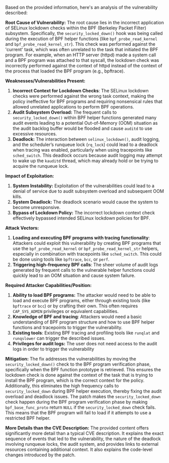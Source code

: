 Based on the provided information, here's an analysis of the vulnerability described:

**Root Cause of Vulnerability:**
The root cause lies in the incorrect application of SELinux lockdown checks within the BPF (Berkeley Packet Filter) subsystem. Specifically, the `security_locked_down()` hook was being called during the execution of BPF helper functions (like `bpf_probe_read_kernel` and `bpf_probe_read_kernel_str`). This check was performed against the 'current' task, which was often unrelated to the task that initiated the BPF program. For example, when an HTTP server (httpd) made a system call and a BPF program was attached to that syscall, the lockdown check was incorrectly performed against the context of httpd instead of the context of the process that loaded the BPF program (e.g., bpftrace).

**Weaknesses/Vulnerabilities Present:**
1.  **Incorrect Context for Lockdown Checks**: The SELinux lockdown checks were performed against the wrong task context, making the policy ineffective for BPF programs and requiring nonsensical rules that allowed unrelated applications to perform BPF operations.
2.  **Audit Subsystem Overload:** The frequent calls to `security_locked_down()` within BPF helper functions generated many audit events leading to a potential Out-of-Memory (OOM) situation as the audit backlog buffer would be flooded and cause `auditd` to use excessive resources.
3.  **Deadlock:** The interaction between `selinux_lockdown()`, audit logging, and the scheduler’s runqueue lock (`rq_lock`) could lead to a deadlock when tracing was enabled, particularly when using tracepoints like `sched_switch`. This deadlock occurs because audit logging may attempt to wake up the `kauditd` thread, which may already hold or be trying to acquire the runqueue lock.

**Impact of Exploitation:**
1.  **System Instability:** Exploitation of the vulnerabilities could lead to a denial of service due to audit subsystem overload and subsequent OOM kills.
2.  **System Deadlock:** The deadlock scenario would cause the system to become unresponsive.
3.  **Bypass of Lockdown Policy:** The incorrect lockdown context check effectively bypassed intended SELinux lockdown policies for BPF.

**Attack Vectors:**
1.  **Loading and executing BPF programs with tracing functionality**: Attackers could exploit this vulnerability by creating BPF programs that use the `bpf_probe_read_kernel` or `bpf_probe_read_kernel_str` helpers, especially in combination with tracepoints like `sched_switch`.  This could be done using tools like `bpftrace`, `bcc`, or `perf`.
2.  **Triggering high-frequency BPF calls**: The sheer volume of audit logs generated by frequent calls to the vulnerable helper functions could quickly lead to an OOM situation and cause system failure.

**Required Attacker Capabilities/Position:**
1.  **Ability to load BPF programs:** The attacker would need to be able to load and execute BPF programs, either through existing tools (like `bpftrace` or `bcc`) or by crafting their own. This often requires `CAP_SYS_ADMIN` privileges or equivalent capabilities.
2.  **Knowledge of BPF and tracing**: Attackers would need a basic understanding of BPF program structure and how to use BPF helper functions and tracepoints to trigger the vulnerability.
3.  **Existing tools**: Existing BPF tracing and profiling tools like `runqlat` and `runqslower` can trigger the described issues.
4.  **Privileges for audit logs:** The user does not need access to the audit logs in order to trigger the vulnerability

**Mitigation:**
The fix addresses the vulnerabilities by moving the `security_locked_down()` check to the BPF program verification phase, specifically when the BPF function prototype is retrieved. This ensures the lockdown check is done against the context of the task that is trying to install the BPF program, which is the correct context for the policy. Additionally, this eliminates the high frequency calls to `security_locked_down` during BPF helper execution, thereby fixing the audit overload and deadlock issues.
The patch makes the `security_locked_down` check happen during the BPF program verification phase by making `bpf_base_func_proto` return `NULL` if the `security_locked_down` check fails.  This means that the BPF program will fail to load if it attempts to use a restricted BPF helper.

**More Details than the CVE Description:**
The provided content offers significantly more detail than a typical CVE description. It explains the exact sequence of events that led to the vulnerability, the nature of the deadlock involving runqueue locks, the audit system, and provides links to external resources containing additional context. It also explains the code-level changes introduced by the patch.
